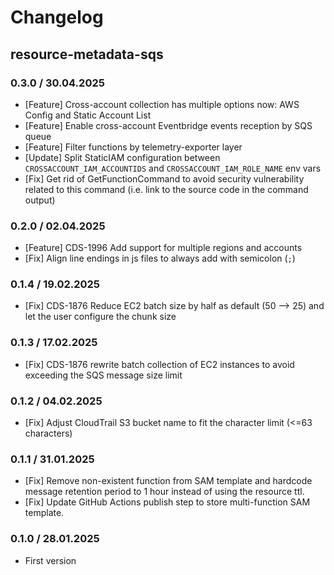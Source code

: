 # Changelog

## resource-metadata-sqs

### 0.3.0 / 30.04.2025
* [Feature] Cross-account collection has multiple options now: AWS Config and Static Account List
* [Feature] Enable cross-account Eventbridge events reception by SQS queue
* [Feature] Filter functions by telemetry-exporter layer
* [Update] Split StaticIAM configuration between `CROSSACCOUNT_IAM_ACCOUNTIDS` and `CROSSACCOUNT_IAM_ROLE_NAME` env vars
* [Fix] Get rid of GetFunctionCommand to avoid security vulnerability related to this command (i.e. link to the source code in the command output)

### 0.2.0 / 02.04.2025
* [Feature] CDS-1996 Add support for multiple regions and accounts
* [Fix] Align line endings in js files to always add with semicolon (`;`)

### 0.1.4 / 19.02.2025
* [Fix] CDS-1876 Reduce EC2 batch size by half as default (50 --> 25) and let the user configure the chunk size

### 0.1.3 / 17.02.2025
* [Fix] CDS-1876 rewrite batch collection of EC2 instances to avoid exceeding the SQS message size limit

### 0.1.2 / 04.02.2025
* [Fix] Adjust CloudTrail S3 bucket name to fit the character limit (<=63 characters)

### 0.1.1 / 31.01.2025
* [Fix] Remove non-existent function from SAM template and hardcode message retention period to 1 hour instead of using the resource ttl.
* [Fix] Update GitHub Actions publish step to store multi-function SAM template.

### 0.1.0 / 28.01.2025
* First version
<!-- To add a new entry write: -->
<!-- ### version / full date -->
<!-- * [Update/Bug fix] message that describes the changes that you apply -->
